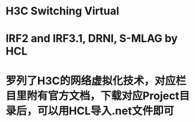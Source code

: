 # H3C Switching Virtual
# IRF2 and IRF3.1, DRNI, S-MLAG by HCL
# 罗列了H3C的网络虚拟化技术，对应栏目里附有官方文档，下载对应Project目录后，可以用HCL导入.net文件即可
